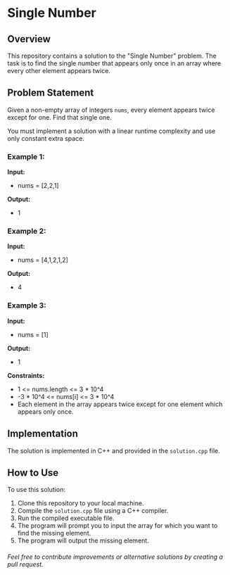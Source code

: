 # Single Number

## Overview

This repository contains a solution to the "Single Number" problem. The task is to find the single number that appears only once in an array where every other element appears twice.

## Problem Statement

Given a non-empty array of integers `nums`, every element appears twice except for one. Find that single one.

You must implement a solution with a linear runtime complexity and use only constant extra space.

### Example 1:

**Input:**
- nums = [2,2,1]

**Output:**
- 1

### Example 2:

**Input:**
- nums = [4,1,2,1,2]

**Output:**
- 4

### Example 3:

**Input:**
- nums = [1]

**Output:**
- 1

**Constraints:**
- 1 <= nums.length <= 3 * 10^4
- -3 * 10^4 <= nums[i] <= 3 * 10^4
- Each element in the array appears twice except for one element which appears only once.

## Implementation

The solution is implemented in C++ and provided in the `solution.cpp` file.

## How to Use

To use this solution:

1. Clone this repository to your local machine.
2. Compile the `solution.cpp` file using a C++ compiler.
3. Run the compiled executable file.
4. The program will prompt you to input the array for which you want to find the missing element.
5. The program will output the missing element.

###### Feel free to contribute improvements or alternative solutions by creating a pull request.
